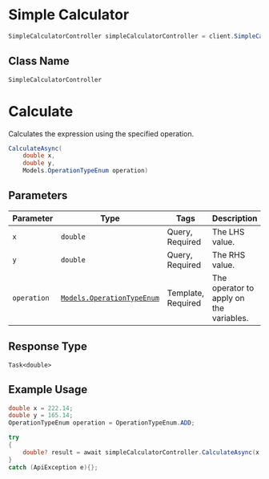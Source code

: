 # Simple Calculator

```csharp
SimpleCalculatorController simpleCalculatorController = client.SimpleCalculatorController;
```

## Class Name

`SimpleCalculatorController`


# Calculate

Calculates the expression using the specified operation.

```csharp
CalculateAsync(
    double x,
    double y,
    Models.OperationTypeEnum operation)
```

## Parameters

| Parameter | Type | Tags | Description |
|  --- | --- | --- | --- |
| `x` | `double` | Query, Required | The LHS value. |
| `y` | `double` | Query, Required | The RHS value. |
| `operation` | [`Models.OperationTypeEnum`](../../doc/models/operation-type-enum.md) | Template, Required | The operator to apply on the variables. |

## Response Type

`Task<double>`

## Example Usage

```csharp
double x = 222.14;
double y = 165.14;
OperationTypeEnum operation = OperationTypeEnum.ADD;

try
{
    double? result = await simpleCalculatorController.CalculateAsync(x, y, operation);
}
catch (ApiException e){};
```

